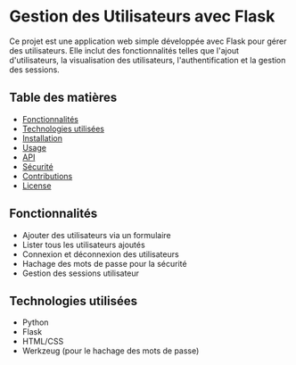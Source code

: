 # Gestion des Utilisateurs avec Flask

Ce projet est une application web simple développée avec Flask pour gérer des utilisateurs. Elle inclut des fonctionnalités telles que l'ajout d'utilisateurs, la visualisation des utilisateurs, l'authentification et la gestion des sessions.

## Table des matières

- [Fonctionnalités](#fonctionnalités)
- [Technologies utilisées](#technologies-utilisées)
- [Installation](#installation)
- [Usage](#usage)
- [API](#api)
- [Sécurité](#sécurité)
- [Contributions](#contributions)
- [License](#license)

## Fonctionnalités

- Ajouter des utilisateurs via un formulaire
- Lister tous les utilisateurs ajoutés
- Connexion et déconnexion des utilisateurs
- Hachage des mots de passe pour la sécurité
- Gestion des sessions utilisateur

## Technologies utilisées

- Python
- Flask
- HTML/CSS
- Werkzeug (pour le hachage des mots de passe)
